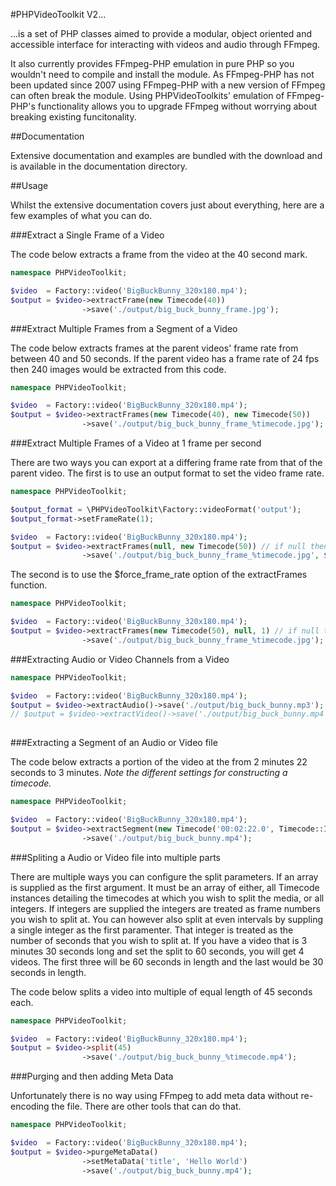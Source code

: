 #PHPVideoToolkit V2...

...is a set of PHP classes aimed to provide a modular, object oriented and accessible interface for interacting with videos and audio through FFmpeg.

It also currently provides FFmpeg-PHP emulation in pure PHP so you wouldn't need to compile and install the module. As FFmpeg-PHP has not been updated since 2007 using FFmpeg-PHP with a new version of FFmpeg can often break the module. Using PHPVideoToolkits' emulation of FFmpeg-PHP's functionality allows you to upgrade FFmpeg without worrying about breaking existing funcitonality.

##Documentation

Extensive documentation and examples are bundled with the download and is available in the documentation directory.

##Usage

Whilst the extensive documentation covers just about everything, here are a few examples of what you can do.

###Extract a Single Frame of a Video

The code below extracts a frame from the video at the 40 second mark.

```php
namespace PHPVideoToolkit;

$video  = Factory::video('BigBuckBunny_320x180.mp4');
$output = $video->extractFrame(new Timecode(40))
	   			->save('./output/big_buck_bunny_frame.jpg');
```
###Extract Multiple Frames from a Segment of a Video

The code below extracts frames at the parent videos' frame rate from between 40 and 50 seconds. If the parent video has a frame rate of 24 fps then 240 images would be extracted from this code.

```php
namespace PHPVideoToolkit;

$video  = Factory::video('BigBuckBunny_320x180.mp4');
$output = $video->extractFrames(new Timecode(40), new Timecode(50))
	   			->save('./output/big_buck_bunny_frame_%timecode.jpg');
```

###Extract Multiple Frames of a Video at 1 frame per second

There are two ways you can export at a differing frame rate from that of the parent video. The first is to use an output format to set the video frame rate.

```php
namespace PHPVideoToolkit;

$output_format = \PHPVideoToolkit\Factory::videoFormat('output');
$output_format->setFrameRate(1);

$video  = Factory::video('BigBuckBunny_320x180.mp4');
$output = $video->extractFrames(null, new Timecode(50)) // if null then the extracted segment starts from the begining of the video
	   			->save('./output/big_buck_bunny_frame_%timecode.jpg', $output_format);
```

The second is to use the $force_frame_rate option of the extractFrames function.

```php
namespace PHPVideoToolkit;

$video  = Factory::video('BigBuckBunny_320x180.mp4');
$output = $video->extractFrames(new Timecode(50), null, 1) // if null then the extracted segment goes from the start timecode to the end of the video
	   			->save('./output/big_buck_bunny_frame_%timecode.jpg');
```

###Extracting Audio or Video Channels from a Video

```php
namespace PHPVideoToolkit;

$video  = Factory::video('BigBuckBunny_320x180.mp4');
$output = $video->extractAudio()->save('./output/big_buck_bunny.mp3');
// $output = $video->extractVideo()->save('./output/big_buck_bunny.mp4');
	   			
```

###Extracting a Segment of an Audio or Video file

The code below extracts a portion of the video at the from 2 minutes 22 seconds to 3 minutes. *Note the different settings for constructing a timecode.*

```php
namespace PHPVideoToolkit;

$video  = Factory::video('BigBuckBunny_320x180.mp4');
$output = $video->extractSegment(new Timecode('00:02:22.0', Timecode::INPUT_FORMAT_TIMECODE), new Timecode(180))
	   			->save('./output/big_buck_bunny.mp4');
```
###Spliting a Audio or Video file into multiple parts

There are multiple ways you can configure the split parameters. If an array is supplied as the first argument. It must be an array of either, all Timecode instances detailing the timecodes at which you wish to split the media, or all integers. If integers are supplied the integers are treated as frame numbers you wish to split at. You can however also split at even intervals by suppling a single integer as the first paramenter. That integer is treated as the number of seconds that you wish to split at. If you have a video that is 3 minutes 30 seconds long and set the split to 60 seconds, you will get 4 videos. The first three will be 60 seconds in length and the last would be 30 seconds in length.

The code below splits a video into multiple of equal length of 45 seconds each. 

```php
namespace PHPVideoToolkit;

$video  = Factory::video('BigBuckBunny_320x180.mp4');
$output = $video->split(45)
	   			->save('./output/big_buck_bunny_%timecode.mp4');
```
###Purging and then adding Meta Data

Unfortunately there is no way using FFmpeg to add meta data without re-encoding the file. There are other tools that can do that.

```php
namespace PHPVideoToolkit;

$video  = Factory::video('BigBuckBunny_320x180.mp4');
$output = $video->purgeMetaData()
				->setMetaData('title', 'Hello World')
	   			->save('./output/big_buck_bunny.mp4');
```
